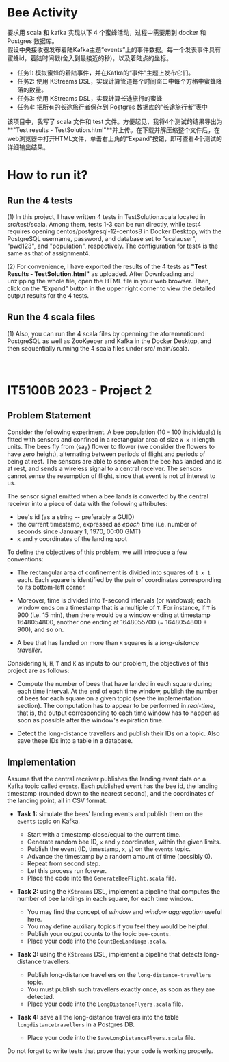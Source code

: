 # Bee Activity

要求用 scala 和 kafka 实现以下 4 个蜜蜂活动，过程中需要用到 docker 和 Postgres 数据库。<br>
假设中央接收器发布着陆Kafka主题“events”上的事件数据。每一个发表事件具有蜜蜂id，着陆时间戳(舍入到最接近的秒)，以及着陆点的坐标。<br>
* 任务1: 模拟蜜蜂的着陆事件，并在Kafka的“事件”主题上发布它们。<br>
* 任务2: 使用 KStreams DSL，实现计算管道每个时间窗口中每个方格中蜜蜂降落的数量。<br>
* 任务3: 使用 KStreams DSL，实现计算长途旅行的蜜蜂<br>
* 任务4: 把所有的长途旅行者保存到 Postgres 数据库的“长途旅行者”表中<br>

该项目中，我写了 scala 文件和 test 文件。方便起见，我将4个测试的结果导出为**"Test results - TestSolution.html"**并上传。在下载并解压缩整个文件后，在web浏览器中打开HTML文件，单击右上角的“Expand”按钮，即可查看4个测试的详细输出结果。<br>


# How to run it?

## Run the 4 tests

(1) In this project, I have written 4 tests in TestSolution.scala located in src/test/scala. Among them, tests 1-3 can be run directly, while test4 requires opening centos/postgresql-12-centos8 in Docker Desktop, with the PostgreSQL username, password, and database set to "scalauser", "pwd123", and "population", respectively. The configuration for test4 is the same as that of assignment4. <br>

(2) For convenience, I have exported the results of the 4 tests as **"Test Results - TestSolution.html"** as uploaded. After Downloading and unzipping the whole file, open the HTML file in your web browser. Then, click on the "Expand" button in the upper right corner to view the detailed output results for the 4 tests.

## Run the 4 scala files

(1) Also, you can run the 4 scala files by openning the aforementioned PostgreSQL as well as ZooKeeper and Kafka in the Docker Desktop, and then sequentially running the 4 scala files under src/ main/scala. <br>
<br>
<br>

# IT5100B 2023 - Project 2

## Problem Statement

Consider the following experiment. A bee population (10 - 100 individuals) is fitted
with sensors and confined in a rectangular area of size `W x H` length units. The bees fly from
(say) flower to flower (we consider the flowers to have zero height), 
alternating between periods of flight and periods of being
at rest. The sensors are able to sense when the bee has landed and
is at rest, and sends a wireless signal to a central receiver. The sensors cannot
sense the resumption of flight, since that event is not of interest to us.

The sensor signal emitted when a bee lands
is converted by the central receiver into a piece of data with the
following attributes:
  * bee's id (as a string -- preferably a GUID)
  * the current timestamp, expressed as *epoch* time (i.e. number of seconds since
     January 1, 1970, 00:00 GMT)
  * `x` and `y` coordinates of the landing spot

To define the objectives of this problem, we will introduce a few conventions:

  * The rectangular area of confinement is divided into squares of `1 x 1` each. 
    Each square is identified by the pair of coordinates corresponding to its
    bottom-left corner.

  * Moreover, time is divided into `T`-second intervals (or *windows*); 
    each window ends on a timestamp that is a multiple of `T`.
    For instance, if `T` is 900 (i.e. 15 min), then there would be a window ending
    at timestamp 1648054800, another one ending at 1648055700 (= 1648054800 + 900), 
    and so on.

  * A bee that has landed on more than `K` squares is a *long-distance traveller*.


Considering `W`, `H`, `T` and `K` as inputs to our problem, the objectives of
this project are as follows:

  * Compute the number of bees that have landed in each square during each time interval.
    At the end of each time window, publish the number of bees for each square on a given
    topic (see the implementation section).
    The computation has to appear to be performed in *real-time*, that is, the output 
    corresponding to each time window has to happen as soon as possible after the window's 
    expiration time.

  * Detect the long-distance travellers and publish their IDs on a topic. Also save these
    IDs into a table in a database.

## Implementation

Assume that the central receiver publishes the landing
event data on a Kafka topic called `events`. Each published
event has the bee id, the landing timestamp (rounded down to the nearest second), 
and the coordinates of the landing point, all in CSV format.

  * **Task 1:** simulate the bees' landing events and publish them on the `events` topic on Kafka.

    * Start with a timestamp close/equal to the current time.
    * Generate random bee ID, `x` and `y` coordinates, within the given limits.
    * Publish the event (ID, timestamp, `x`, `y`) on the `events` topic.
    * Advance the timestamp by a random amount of time (possibly 0).
    * Repeat from second step.
    * Let this process run forever.
    * Place the code into the `GenerateBeeFlight.scala` file.

  * **Task 2:** using the `KStreams` DSL, implement a pipeline that computes
    the number of bee landings in each square, for each time window.

    * You may find the concept of *window* and *window aggregation* useful here.
    * You may define auxiliary topics if you feel they would be helpful.
    * Publish your output counts to the topic `bee-counts`.
    * Place your code into the `CountBeeLandings.scala`.

  * **Task 3:** using the `KStreams` DSL, implement a pipeline that detects
    long-distance travellers.

    * Publish long-distance travellers on the `long-distance-travellers` topic.
    * You must publish such travellers exactly once, as soon as they are detected.
    * Place your code into the `LongDistanceFlyers.scala` file.

  * **Task 4:** save all the long-distance travellers into the table `longdistancetravellers`
    in a Postgres DB.

    * Place your code into the `SaveLongDistanceFlyers.scala` file.

Do not forget to write tests that prove that your code is working properly.
